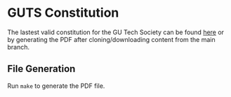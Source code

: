 # GUTS Constitution

The lastest valid constitution for the GU Tech Society can be found [here](https://gutechsoc.com/files/constitution2020.pdf "GUTS Constitution 2020") or by generating the PDF after cloning/downloading content from the main branch.

## File Generation

Run `make` to generate the PDF file. 
